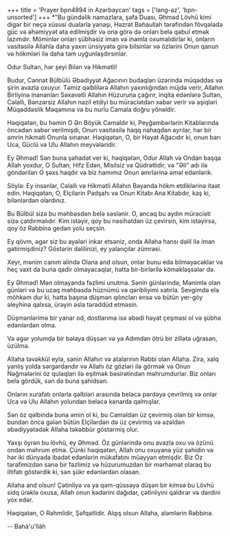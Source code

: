 +++
title = 'Prayer bpn4894 in Azərbaycan'
tags = ['lang-az', 'bpn-unsorted']
+++
*"Bu gündəlik namazlara, şəfa Duası, Əhməd Lövhü kimi digər bir neçə xüsusi dualarla yanaşı, Həzrət Bəhaullah tərəfindən fövqəladə güc və əhəmiyyət əta edilmişdir və ona görə də onları belə qəbul etmək lazımdır. Möminlər onları şübhəsiz iman və inamla oxumalıdırlar ki, onların vasitəsilə Allahla daha yaxın ünsiyyətə girə bilsinlər və özlərini Onun qanun və hökmləri ilə daha tam uyğunlaşdırsınlar.

Odur Sultan, hər şeyi Bilən və Hikmətli!

Budur, Cənnət Bülbülü Əbədiyyət Ağacının budaqları üzərində müqəddəs və şirin avazla oxuyur. Тəmiz qəlblilərə Allahın yaxınlığından müjdə verir, Allahın Birliyinə inananları Səxavətli Allahın Hüzurunа çağırır, inqitа еdənlərə Sultan, Cəlallı, Bənzərsiz Allahın nazil etdiyi bu müraciətdən xəbər verir və aşiqləri Müqəddəslik Məqamına və bu nurlu Camala doğru yönəldir.

Həqiqətən, bu həmin O Ən Böyük Camaldır ki, Peyğəmbərlərin Kitablarında öncədən xəbər verilmişdi, Onun vasitəsilə haqq nahaqdan ayrılar, hər bir əmrin hikməti Onunla sınanar. Həqiqətən, O, bir Həyat Ağacıdır ki, onun barı Uca, Güclü və Ulu Allahın meyvələridir.

Ey Əhməd! Sən buna şəhadət ver ki, həqiqətən, Odur Allah və Ondan başqa Allah yoxdur, O Sultan, Hifz Edən, Misilsiz və Qüdrətlidir, və "Əli" adı ilə göndərilən O şəxs haqdır və biz hamımız Onun əmrlərinə əməl edənlərik.

Söylə: Ey insanlar, Cəlallı və Hikmətli Allahın Bəyanda hökm etdiklərinə itaət edin. Həqiqətən, O, Elçilərin Padşahı və Onun Kitabı Ana Kitabdır, kaş ki, bilənlərdən olardınız.

Bu Bülbül sizə bu məhbəsdən belə səslənir. O, ancaq bu aydın müraciəti sizə çatdırmalıdır. Kim istəyir, qoy bu nəsihətdən üz çevirsin, kim istəyirsə, qoy öz Rəbbinə gedən yolu seçsin.

Ey qövm, əgər siz bu ayələri inkar etsəniz, onda Allaha hansı dəlil ilə iman gətirmişdiniz? Göstərin dəlilinizi, ey yalançılar zümrəsi.

Xeyr, mənim canım əlində Olana and olsun, onlar bunu edə bilməyəcəklər və heç vaxt da buna qadir olmayacaqlar, hətta bir-birlərilə köməkləşsələr də.

Ey Əhməd! Mən olmayanda fəzlimi unutma. Sənin günlərində, Mənimlə olan günləri və bu uzaq məhbəsdə hüznümü və qəribliyimi xatırla. Sevgimdə elə möhkəm dur ki, hətta başına düşmən qılıncları ensə və bütün yer-göy əleyhinə qalxsa, ürəyin əsla tərəddüd etməsin.

Düşmənlərimə bir yanar od, dostlarıma isə əbədi həyat çeşməsi ol və şübhə edənlərdən olma.

Və əgər yolumda bir bəlaya düşsən və ya Adımdan ötrü bir zillətə uğrasan, üzülmə.

Allaha təvəkkül eylə, sənin Allahın və atalarının Rəbbi olan Allaha. Zira, xalq yanlış yolda sərgərdandır və Allahı öz gözləri ilə görmək və Onun Nəğmələrini öz qulaqları ilə eşitmək bəsirətindən məhrumdurlar. Biz onları belə gördük, sən də buna şahidsən.

Onların xurafatı onlarla qəlbləri arasında beləcə pərdəyə çevrilmiş və onlar Uca və Ulu Allahın yolundan beləcə kənarda qalmışlar.

Sən öz qəlbində buna əmin ol ki, bu Camaldan üz çevirmiş olan bir kimsə, bundan öncə gələn bütün Elçilərdən də üz çevirmiş və əzəldən əbədiyyətədək Allaha təkəbbür göstərmiş olur.

Yaxşı öyrən bu lövhü, ey Əhməd. Öz günlərində onu avazla oxu və özünü ondan məhrum etmə. Çünki həqiqətən, Allah onu oxuyana yüz şəhidin və hər iki dünyada ibadət edənlərin mükafatını müəyyən etmişdir. Biz Öz tərəfimizdən sənə bir fəzlimiz və hüzurumuzdan bir mərhəmət olaraq bu iltifatı göstərdik ki, sən şükr edənlərdən olasan.

Allaha and olsun! Çətinliyə və ya qəm-qüssəyə düşən bir kimsə bu Lövhü sidq ürəklə oxusa, Allah onun kədərini dağıdar, çətinliyini qaldırar və dərdini yox edər.

Həqiqətən, O Rəhmlidir, Şəfqətlidir. Alqış olsun Allaha, aləmlərin Rəbbinə.

-- Bahá'u'lláh
